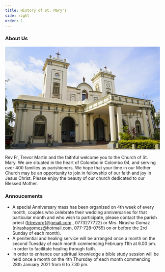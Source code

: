 ```yaml
---
title: History of St. Mary's
side: right
order: 1
---
```


### About Us

![St. Mary's Church](main.jpeg)

Rev Fr, Trevor Martin and the faithful welcome you to the Church of St. Mary. We are situated in the heart of Colombo in Colombo 04, and serving over 400 families as parishioners.   We hope that your time in our Mother Church may be an opportunity to join in fellowship of our faith and joy in Jesus Christ. Please enjoy the beauty of our church dedicated to our Blessed Mother.


### Annoucements 
- A special Anniversary mass has been organized on 4th week of every month, couples who celebrate their wedding anniversaries for that particular month and who wish to participate, please contact the parish priest (frtrevorg1@gmail.com , 0773277722) or Mrs. Nirasha Gomaz (nirashagomez@hotmail.com, 077-728-0759) on or before the 2rd Sunday of each month).
- A penitential and healing service will be arranged once a month on the second Tuesday of each month commencing February 11th at 6.00 pm. in order to facilitate healing through faith.
- In order to enhance our spiritual knowledge a bible study session will be held once a month on the 4th Thursday of each month commencing 28th January 2021 from 6 to 7.30 pm.


